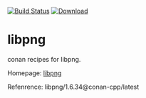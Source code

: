 [![Build Status](https://travis-ci.org/e3a/conan-libpng.svg?branch=master)](https://travis-ci.org/e3a/conan-libpng)
[ ![Download](https://api.bintray.com/packages/squawkcpp/conan-cpp/libpng%3Aconan-cpp/images/download.svg) ](https://bintray.com/squawkcpp/conan-cpp/libpng%3Aconan-cpp)

# libpng

conan recipes for libpng.

Homepage: [libpng](http://www.libpng.org/pub/png/libpng.html)

Refenrence: libpng/1.6.34@conan-cpp/latest  


